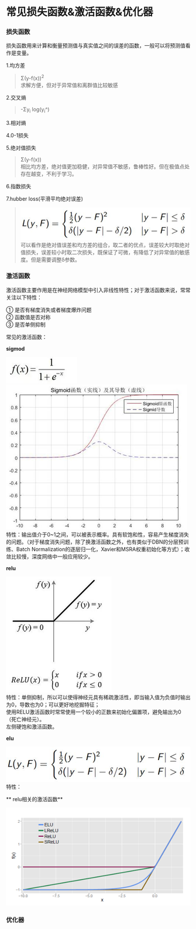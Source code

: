 常见损失函数&激活函数&优化器
====
### 损失函数 ###
损失函数用来计算和衡量预测值与真实值之间的误差的函数，一般可以将预测值看作是变量。

1.均方差
> Σ(y-f(x))<sup>2</sup>  <br>
求解方便，但对于异常值和离群值比较敏感

2.交叉熵
>-Σy<sub>i</sub> log(y<sub>i</sub>^)

3.相对熵

4.0-1损失

5.绝对值损失
> Σ(y-f(x)) <br>
相比均方差，绝对值更加稳健，对异常值不敏感，鲁棒性好。但在极值点处存在越变，不利于学习。

6.指数损失

7.hubber loss(平滑平均绝对误差)
>![hubber损失函数](/docs/ml/images/10-4.jpg) <br>
可以看作是绝对值误差和均方差的组合，取二者的优点，误差较大时取绝对值损失，误差较小时取二次损失，既保证了可微，有降低了对异常值的敏感度。但是需要调整δ参数。

### 激活函数 ###
激活函数主要作用是在神经网络模型中引入非线性特性；对于激活函数来说，常常关注以下特性：

① 是否有梯度消失或者梯度爆炸问题<br>
② 函数值是否对称<br>
③ 是否单侧抑制

常见的激活函数：

**sigmod**

![sigmod激活函数](/docs/ml/images/10-2.jpg)<br>
![sigmod激活函数](/docs/ml/images/10-3.jpg)<br>
特性：输出值介于0~1之间，可以被表示概率。具有软饱和性，容易产生梯度消失的问题。（对于梯度消失问题，除了换激活函数之外，也有类似于DBN的分层预训练、Batch Normalization的逐层归一化，Xavier和MSRA权重初始化等方式）；收敛比较慢，深度网络中一般应用较少。

**relu**

![relu激活函数](/docs/ml/images/10-1.jpg)<br>
特性：单侧抑制，所以可以使得神经元具有稀疏激活性，即当输入值为负值时输出为0，导数也为0；可以更好地挖掘特征；<br>
使用RELU激活函数时常常使用一个较小的正数来初始化偏置项，避免输出为0（死亡神经元）。<br>
左侧硬饱和激活函数。

**elu**

![elu激活函数](/docs/ml/images/10-4.jpg)<br>
特性：

** relu相关的激活函数**

![relu相关的激活函数](/docs/ml/images/10-5.jpg)<br>

### 优化器 ###
